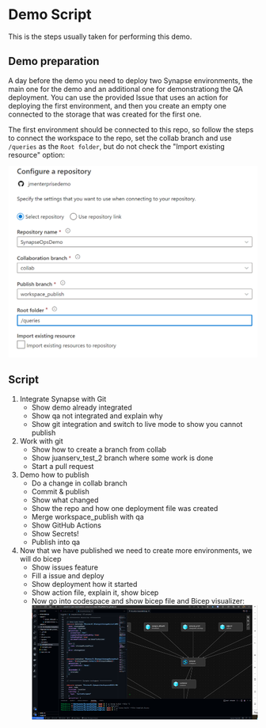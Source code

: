 # Demo Script

This is the steps usually taken for performing this demo.

## Demo preparation

A day before the demo you need to deploy two Synapse environments, the main one for the demo and an additional one for demonstrationg the QA deployment. You can use the provided Issue that uses an action for deploying the first environment, and then you create an empty one connected to the storage that was created for the first one.

The first environment should be connected to this repo, so follow the steps to connect the workspace to the repo, set the collab branch and use `/queries` as the `Root folder`, but do not check the "Import existing resource" option:

![Configure repo](images/configure_repo.png)

## Script

1. Integrate Synapse with Git
    * Show demo already integrated
    * Show qa not integrated and explain why
    * Show git integration and switch to live mode to show you cannot publish
2. Work with git
    * Show how to create a branch from collab
    * Show juanserv_test_2 branch where some work is done
    * Start a pull request
3. Demo how to publish
    * Do a change in collab branch
    * Commit & publish
    * Show what changed
    * Show the repo and how one deployment file was created
    * Merge workspace_publish with qa
    * Show GitHub Actions
    * Show Secrets!
    * Publish into qa
4. Now that we have published we need to create more environments, we will do bicep
    * Show issues feature
    * Fill a issue and deploy
    * Show deployment how it started
    * Show action file, explain it, show bicep
    * Now go into codespace and show bicep file and Bicep visualizer:
    ![Bicep visualizer](./images/bicep_visualizer.png)